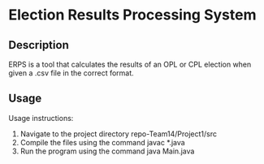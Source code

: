# Election Results Processing System

## Description
ERPS is a tool that calculates the results of an OPL
or CPL election when given a .csv file in the correct format.

## Usage
Usage instructions:
1. Navigate to the project directory repo-Team14/Project1/src
2. Compile the files using the command javac *.java
3. Run the program using the command java Main.java